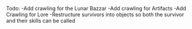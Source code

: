 Todo: -Add crawling for the Lunar Bazzar -Add crawling for Artifacts -Add Crawling for Lore -Restructure survivors into objects so both the survivor and their skills can be called
